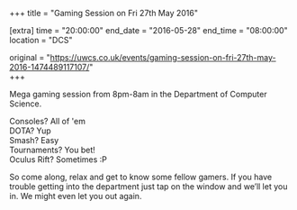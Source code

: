 +++
title = "Gaming Session on Fri 27th May 2016"

[extra]
time = "20:00:00"
end_date = "2016-05-28"
end_time = "08:00:00"
location = "DCS"

original = "https://uwcs.co.uk/events/gaming-session-on-fri-27th-may-2016-1474489117107/"    
+++

Mega gaming session from 8pm-8am in the Department of Computer Science.

Consoles? All of 'em  
DOTA? Yup  
Smash? Easy  
Tournaments? You bet\!  
Oculus Rift? Sometimes :P

So come along, relax and get to know some fellow gamers. If you have trouble getting into the department just tap on the window and we’ll let you in. We might even let you out again.

